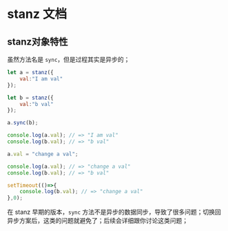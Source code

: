 # stanz 文档

## stanz对象特性

虽然方法名是 `sync`，但是过程其实是异步的；

```javascript
let a = stanz({
    val:"I am val"
});

let b = stanz({
    val:"b val"
});

a.sync(b);

console.log(a.val); // => "I am val"
console.log(b.val); // => "b val"

a.val = "change a val";

console.log(a.val); // => "change a val"
console.log(b.val); // => "b val"

setTimeout(()=>{
    console.log(b.val); // => "change a val"
},0);
```

在 stanz 早期的版本，`sync` 方法不是异步的数据同步，导致了很多问题；切换回异步方案后，这类的问题就避免了；后续会详细跟你讨论这类问题；